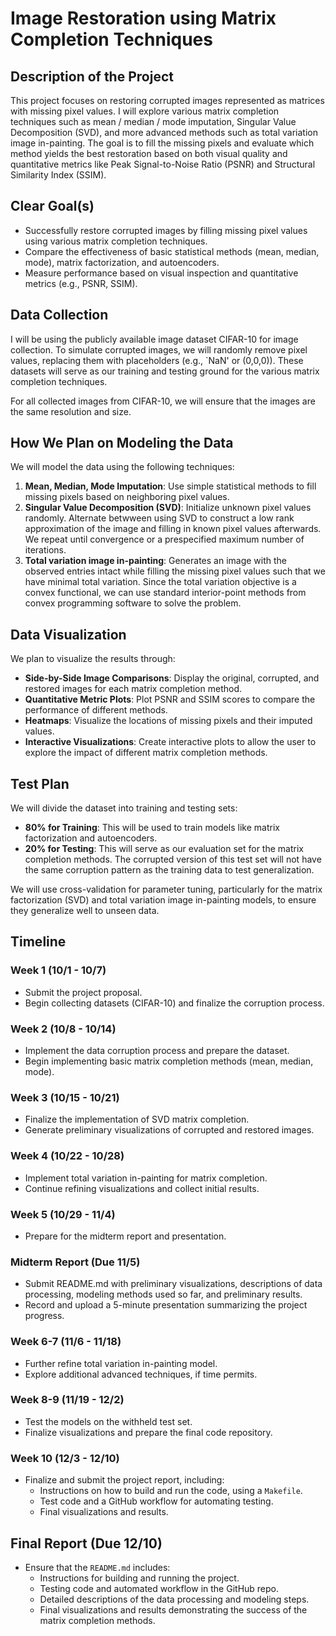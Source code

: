 # Image Restoration using Matrix Completion Techniques

## Description of the Project
This project focuses on restoring corrupted images represented as matrices with missing pixel values. I will explore various matrix completion techniques such as mean / median / mode imputation, Singular Value Decomposition (SVD), and more advanced methods such as total variation image in-painting. The goal is to fill the missing pixels and evaluate which method yields the best restoration based on both visual quality and quantitative metrics like Peak Signal-to-Noise Ratio (PSNR) and Structural Similarity Index (SSIM).

## Clear Goal(s)
- Successfully restore corrupted images by filling missing pixel values using various matrix completion techniques.
- Compare the effectiveness of basic statistical methods (mean, median, mode), matrix factorization, and autoencoders.
- Measure performance based on visual inspection and quantitative metrics (e.g., PSNR, SSIM).

## Data Collection
I will be using the publicly available image dataset CIFAR-10 for image collection. To simulate corrupted images, we will randomly remove pixel values, replacing them with placeholders (e.g., `NaN' or (0,0,0)). These datasets will serve as our training and testing ground for the various matrix completion techniques.

For all collected images from CIFAR-10, we will ensure that the images are the same resolution and size. 

## How We Plan on Modeling the Data
We will model the data using the following techniques:

1. **Mean, Median, Mode Imputation**: Use simple statistical methods to fill missing pixels based on neighboring pixel values.
2. **Singular Value Decomposition (SVD)**: Initialize unknown pixel values randomly. Alternate betwween using SVD to construct a low rank approximation of the image and filling in known pixel values afterwards. We repeat until convergence or a prespecified maximum number of iterations. 
3. **Total variation image in-painting**: Generates an image with the observed entries intact while filling the missing pixel values such that we have minimal total variation. Since the total variation objective is a convex functional, we can use standard interior-point methods from convex programming software to solve the problem. 

## Data Visualization
We plan to visualize the results through:
- **Side-by-Side Image Comparisons**: Display the original, corrupted, and restored images for each matrix completion method.
- **Quantitative Metric Plots**: Plot PSNR and SSIM scores to compare the performance of different methods.
- **Heatmaps**: Visualize the locations of missing pixels and their imputed values.
- **Interactive Visualizations**: Create interactive plots to allow the user to explore the impact of different matrix completion methods.

## Test Plan
We will divide the dataset into training and testing sets:
- **80% for Training**: This will be used to train models like matrix factorization and autoencoders.
- **20% for Testing**: This will serve as our evaluation set for the matrix completion methods. The corrupted version of this test set will not have the same corruption pattern as the training data to test generalization.
  
We will use cross-validation for parameter tuning, particularly for the matrix factorization (SVD) and total variation image in-painting models, to ensure they generalize well to unseen data.

## Timeline
### Week 1 (10/1 - 10/7)
- Submit the project proposal.
- Begin collecting datasets (CIFAR-10) and finalize the corruption process.

### Week 2 (10/8 - 10/14)
- Implement the data corruption process and prepare the dataset.
- Begin implementing basic matrix completion methods (mean, median, mode).

### Week 3 (10/15 - 10/21)
- Finalize the implementation of SVD matrix completion.
- Generate preliminary visualizations of corrupted and restored images.

### Week 4 (10/22 - 10/28)
- Implement total variation in-painting for matrix completion.
- Continue refining visualizations and collect initial results.

### Week 5 (10/29 - 11/4)
- Prepare for the midterm report and presentation.

### Midterm Report (Due 11/5)
- Submit README.md with preliminary visualizations, descriptions of data processing, modeling methods used so far, and preliminary results.
- Record and upload a 5-minute presentation summarizing the project progress.

### Week 6-7 (11/6 - 11/18)
- Further refine total variation in-painting model.
- Explore additional advanced techniques, if time permits.

### Week 8-9 (11/19 - 12/2)
- Test the models on the withheld test set.
- Finalize visualizations and prepare the final code repository.

### Week 10 (12/3 - 12/10)
- Finalize and submit the project report, including:
  - Instructions on how to build and run the code, using a `Makefile`.
  - Test code and a GitHub workflow for automating testing.
  - Final visualizations and results.

## Final Report (Due 12/10)
- Ensure that the `README.md` includes:
  - Instructions for building and running the project.
  - Testing code and automated workflow in the GitHub repo.
  - Detailed descriptions of the data processing and modeling steps.
  - Final visualizations and results demonstrating the success of the matrix completion methods.
